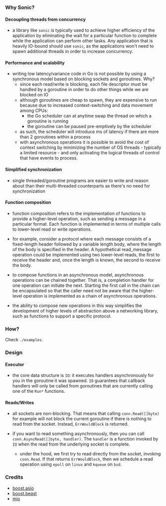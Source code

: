 ### Why Sonic?
#### Decoupling threads from concurrency
- a library like `sonic` is typically used to achieve higher efficiency of the application by eliminating the wait for a particular function to complete while the application can perform other tasks. Any application that is heavily IO-bound should use `sonic`, as the applications won't need to spawn additional threads in order to increase concurrency.

#### Performance and scalability
- writing low latency/variance code in Go is not possible by using a synchronous model based on blocking sockets and goroutines. Why?
  - since each read/write is blocking, each file descriptor must be handled by a goroutine in order to do other things while we are blocked on IO
  - although goroutines are cheap to spawn, they are expensive to run because due to increased context-switching and data movement among CPUs:
    - the Go scheduler can at anytime swap the thread on which a goroutine is running
    - the goroutine can be paused pre-emptively by the scheduler
  - as such, the scheduler will introduce ms of latency if there are more than 2 goroutines within a process
  - with asynchronous operations it is possible to avoid the cost of context switching by minimizing the number of OS threads - typically a limited resource - and only activating the logical threads of control that have events to process.

#### Simplified synchronization
- single threaded/goroutine programs are easier to write and reason about than their multi-threaded counterparts as there's no need for synchronization

#### Function composition
- function composition refers to the implementation of functions to provide a higher-level operation, such as sending a message in a particular format. Each function is implemented in terms of multiple calls to lower-level read or write operations.

- for example, consider a protocol where each message consists of a fixed-length header followed by a variable length body, where the length of the body is specified in the header. A hypothetical read_message operation could be implemented using two lower-level reads, the first to receive the header and, once the length is known, the second to receive the body.

- to compose functions in an asynchronous model, asynchronous operations can be chained together. That is, a completion handler for one operation can initiate the next. Starting the first call in the chain can be encapsulated so that the caller need not be aware that the higher-level operation is implemented as a chain of asynchronous operations.

- the ability to compose new operations in this way simplifies the development of higher levels of abstraction above a networking library, such as functions to support a specific protocol.

### How?
Check `./examples`.

### Design
#### Executor
- the core data structure is `IO`: it executes handlers asynchronously for you in the goroutine it was spawned. `IO` guarantees that callback handlers will only be called from goroutines that are currently calling one of the `Run*` functions.

#### Reads/Writes
- all sockets are non-blocking. That means that calling `conn.Read([]byte)` for example will not block the current goroutine if there is nothing to read from the socket. Instead, `ErrWouldBlock` is returned.

- if you want to read something asynchronously, then you can call `conn.AsyncRead([]byte, handler)`. The `handler` is a function invoked by `IO` when the read from the underlying socket is complete.
  - under the hood, we first try to read directly from the socket, invoking `conn.Read`. If that returns `ErrWouldBlock`, then we schedule a read operation using `epoll` on `linux` and `kqueue` on `bsd`.

### Credits
- [boost.asio](https://www.boost.org/doc/libs/1_75_0/doc/html/boost_asio.html)
- [boost.beast](https://github.com/boostorg/beast)
- [mio](https://github.com/tokio-rs/mio)

